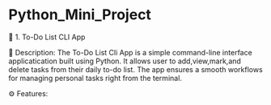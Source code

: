 # Python_Mini_Project

🧾 1. To-Do List CLI App

📄 Description:
The To-Do List Cli App is a simple command-line interface applicatication built using Python.
It allows user to add,view,mark,and delete tasks from their daily to-do list. The app ensures 
a smooth workflows for managing personal tasks right from the terminal.

⚙ Features:




